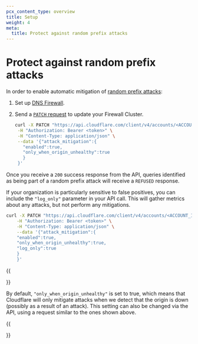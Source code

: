 ```yaml
---
pcx_content_type: overview
title: Setup
weight: 4
meta:
  title: Protect against random prefix attacks
---
```


# Protect against random prefix attacks

In order to enable automatic mitigation of [random prefix attacks](/dns/dns-firewall/random-prefix-attacks/about/):

1. Set up [DNS Firewall](/dns/dns-firewall/setup/).
2. Send a [`PATCH` request](https://developers.cloudflare.com/api/operations/dns-firewall-update-dns-firewall-cluster) to update your Firewall Cluster.

   ```sh
   curl -X PATCH "https://api.cloudflare.com/client/v4/accounts/<ACCOUNT_ID>/dns_firewall/<CLUSTER_TAG>" \
    -H "Authorization: Bearer <token>" \
    -H "Content-Type: application/json" \
    --data '{"attack_mitigation":{
      "enabled":true,
      "only_when_origin_unhealthy":true
      }
    }'
   ```

Once you receive a `200` success response from the API, queries identified as being part of a random prefix attack will receive a `REFUSED` response.

If your organization is particularly sensitive to false positives, you can include the `"log_only"` parameter in your API call. This will gather metrics about any attacks, but not perform any mitigations.

```sh
curl -X PATCH "https://api.cloudflare.com/client/v4/accounts/<ACCOUNT_ID>/dns_firewall/<CLUSTER_TAG>" \
    -H "Authorization: Bearer <token>" \
    -H "Content-Type: application/json" \
    --data '{"attack_mitigation":{
    "enabled":true,
    "only_when_origin_unhealthy":true,
    "log_only":true
    }
    }'
```

{{<Aside type="note">}}

By default, `"only_when_origin_unhealthy"` is set to true, which means that Cloudflare will only mitigate attacks when we detect that the origin is down (possibly as a result of an attack). This setting can also be changed via the API, using a request similar to the ones shown above.

{{</Aside>}}
